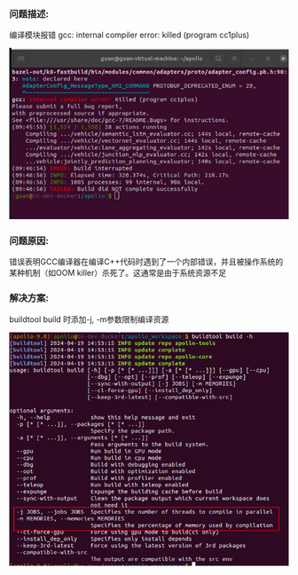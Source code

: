### 问题描述:

编译模块报错 gcc: internal compiler error: killed (program cc1plus)

![](images/build_no_resources.png)

### 问题原因:

错误表明GCC编译器在编译C++代码时遇到了一个内部错误，并且被操作系统的某种机制（如OOM killer）杀死了。这通常是由于系统资源不足

### 解决方案:

buildtool build 时添加-j, -m参数限制编译资源

![](images/build_command_show.png)
